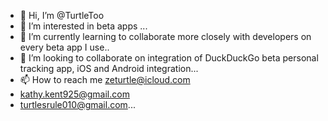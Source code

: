 - 👋 Hi, I’m @TurtleToo
- 👀 I’m interested in beta apps ...
- 🌱 I’m currently learning to collaborate more closely with developers on every beta app I use..
- 💞️ I’m looking to collaborate on integration of DuckDuckGo beta personal tracking app, iOS and Android integration...
- 📫 How to reach me zeturtle@icloud.com
- kathy.kent925@gmail.com
- turtlesrule010@gmail.com...

<!---
TurtleToo/TurtleToo is a  special ✨ repository because its `README.md` (this file) appears on your GitHub profile.
You can click the Preview link to take a look at your changes.
--->
